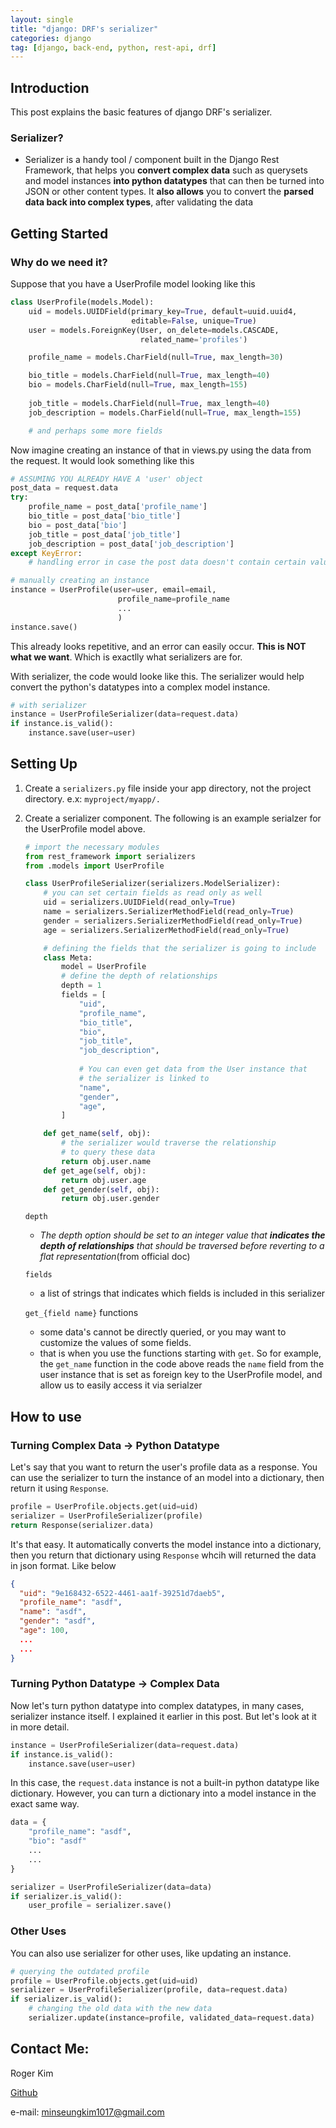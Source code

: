 ```yaml
---
layout: single
title: "django: DRF's serializer"
categories: django
tag: [django, back-end, python, rest-api, drf]
---
```

## Introduction
This post explains the basic features of django DRF's serializer.

### Serializer?
- Serializer is a handy tool / component built in the Django Rest Framework, that helps you **convert complex data** such as querysets and model instances **into python datatypes** that can then be turned into JSON or other content types. It **also allows** you to convert the **parsed data back into complex types**, after validating the data

## Getting Started

### Why do we need it?
Suppose that you have a UserProfile model looking like this
```python
class UserProfile(models.Model):
    uid = models.UUIDField(primary_key=True, default=uuid.uuid4, 
                           editable=False, unique=True)
    user = models.ForeignKey(User, on_delete=models.CASCADE, 
                             related_name='profiles')

    profile_name = models.CharField(null=True, max_length=30)

    bio_title = models.CharField(null=True, max_length=40)
    bio = models.CharField(null=True, max_length=155)
    
    job_title = models.CharField(null=True, max_length=40)
    job_description = models.CharField(null=True, max_length=155)

    # and perhaps some more fields
```
Now imagine creating an instance of that in views.py using the data from the request. It would look something like this
```python
# ASSUMING YOU ALREADY HAVE A 'user' object
post_data = request.data
try:
    profile_name = post_data['profile_name']
    bio_title = post_data['bio_title']
    bio = post_data['bio']
    job_title = post_data['job_title']
    job_description = post_data['job_description']
except KeyError:
    # handling error in case the post data doesn't contain certain values

# manually creating an instance
instance = UserProfile(user=user, email=email, 
                        profile_name=profile_name 
                        ...
                        )
instance.save()
```
This already looks repetitive, and an error can easily occur. **This is NOT what we want**. Which is exactlly what serializers are for.

With serializer, the code would looke like this. The serializer would help convert the python's datatypes into a complex model instance.

```python
# with serializer
instance = UserProfileSerializer(data=request.data)
if instance.is_valid():
    instance.save(user=user)
```

## Setting Up
1. Create a `serializers.py` file inside your app directory, not the project directory. e.x: `myproject/myapp/.`
2. Create a serializer component. The following is an example serialzer for the UserProfile model above.
    ```python
    # import the necessary modules
    from rest_framework import serializers
    from .models import UserProfile

    class UserProfileSerializer(serializers.ModelSerializer):
        # you can set certain fields as read only as well
        uid = serializers.UUIDField(read_only=True)
        name = serializers.SerializerMethodField(read_only=True)
        gender = serializers.SerializerMethodField(read_only=True)
        age = serializers.SerializerMethodField(read_only=True)

        # defining the fields that the serializer is going to include
        class Meta:
            model = UserProfile
            # define the depth of relationships
            depth = 1
            fields = [   
                "uid", 
                "profile_name", 
                "bio_title",
                "bio", 
                "job_title",
                "job_description",
                
                # You can even get data from the User instance that
                # the serializer is linked to
                "name",
                "gender",
                "age", 
            ]

        def get_name(self, obj):
            # the serializer would traverse the relationship 
            # to query these data
            return obj.user.name
        def get_age(self, obj):
            return obj.user.age
        def get_gender(self, obj):
            return obj.user.gender
    ```
    `depth`
    - _The depth option should be set to an integer value that **indicates the depth of relationships** that should be traversed before reverting to a flat representation_(from official doc)
    
    `fields`
    - a list of strings that indicates which fields is included in this serializer

     `get_{field name}` functions
    - some data's cannot be directly queried, or you may want to customize the values of some fields.
    - that is when you use the functions starting with `get`. So for example, the `get_name` function in the code above reads the `name` field from the user instance that is set as foreign key to the UserProfile model, and allow us to easily access it via serialzer

## How to use
### Turning Complex Data -> Python Datatype
Let's say that you want to return the user's profile data as a response. You can use the serializer to turn the instance of an model into a dictionary, then return it using `Response`.
```python
profile = UserProfile.objects.get(uid=uid)
serializer = UserProfileSerializer(profile)
return Response(serializer.data)
```
It's that easy. It automatically converts the model instance into a dictionary, then you return that dictionary using `Response` whcih will returned the data in json format. Like below
```json
{
  "uid": "9e168432-6522-4461-aa1f-39251d7daeb5",
  "profile_name": "asdf",
  "name": "asdf",
  "gender": "asdf",
  "age": 100,
  ...  
  ...
}
```

### Turning Python Datatype -> Complex Data
Now let's turn python datatype into complex datatypes, in many cases, serializer instance itself. I explained it earlier in this post. But let's look at it in more detail.
```python
instance = UserProfileSerializer(data=request.data)
if instance.is_valid():
    instance.save(user=user)
```
In this case, the `request.data` instance is not a built-in python datatype like dictionary. However, you can turn a dictionary into a model instance in the exact same way.
```python
data = {
    "profile_name": "asdf",
    "bio": "asdf"
    ...
    ...
}

serializer = UserProfileSerializer(data=data)
if serializer.is_valid():
    user_profile = serializer.save()
```

### Other Uses
You can also use serializer for other uses, like updating an instance.
```python
# querying the outdated profile
profile = UserProfile.objects.get(uid=uid)
serializer = UserProfileSerializer(profile, data=request.data)
if serializer.is_valid():
    # changing the old data with the new data
    serializer.update(instance=profile, validated_data=request.data)
```

## Contact Me:
Roger Kim

[Github](https://github.com/kmsrogerkim)

e-mail: <minseungkim1017@gmail.com> 